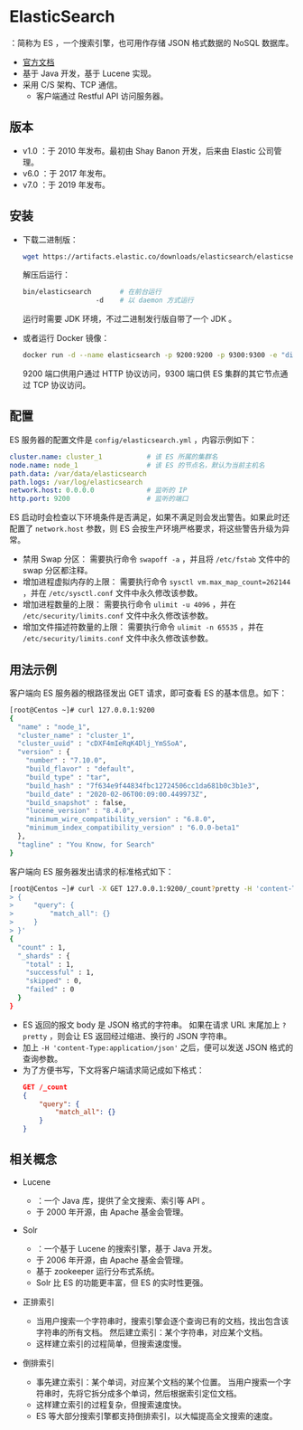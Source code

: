 # ElasticSearch

：简称为 ES ，一个搜索引擎，也可用作存储 JSON 格式数据的 NoSQL 数据库。
- [官方文档](https://www.elastic.co/guide/en/elasticsearch/reference/7.6/index.html)
- 基于 Java 开发，基于 Lucene 实现。
- 采用 C/S 架构、TCP 通信。
  - 客户端通过 Restful API 访问服务器。

## 版本

- v1.0 ：于 2010 年发布。最初由 Shay Banon 开发，后来由 Elastic 公司管理。
- v6.0 ：于 2017 年发布。
- v7.0 ：于 2019 年发布。

## 安装

- 下载二进制版：
  ```sh
  wget https://artifacts.elastic.co/downloads/elasticsearch/elasticsearch-7.10.0-linux-x86_64.tar.gz
  ```
  解压后运行：
  ```sh
  bin/elasticsearch       # 在前台运行
                    -d    # 以 daemon 方式运行
  ```
  运行时需要 JDK 环境，不过二进制发行版自带了一个 JDK 。

- 或者运行 Docker 镜像：
  ```sh
  docker run -d --name elasticsearch -p 9200:9200 -p 9300:9300 -e "discovery.type=single-node" elasticsearch:7.10.0
  ```
  9200 端口供用户通过 HTTP 协议访问，9300 端口供 ES 集群的其它节点通过 TCP 协议访问。

## 配置

ES 服务器的配置文件是 `config/elasticsearch.yml` ，内容示例如下：
```yml
cluster.name: cluster_1           # 该 ES 所属的集群名
node.name: node_1                 # 该 ES 的节点名，默认为当前主机名
path.data: /var/data/elasticsearch
path.logs: /var/log/elasticsearch
network.host: 0.0.0.0             # 监听的 IP
http.port: 9200                   # 监听的端口
```

ES 启动时会检查以下环境条件是否满足，如果不满足则会发出警告。如果此时还配置了 `network.host` 参数，则 ES 会按生产环境严格要求，将这些警告升级为异常。
- 禁用 Swap 分区：
  需要执行命令 `swapoff -a` ，并且将 `/etc/fstab` 文件中的 swap 分区都注释。
- 增加进程虚拟内存的上限：
  需要执行命令 `sysctl vm.max_map_count=262144` ，并在 `/etc/sysctl.conf` 文件中永久修改该参数。
- 增加进程数量的上限：
  需要执行命令 `ulimit -u 4096` ，并在 `/etc/security/limits.conf` 文件中永久修改该参数。
- 增加文件描述符数量的上限：
  需要执行命令 `ulimit -n 65535` ，并在 `/etc/security/limits.conf` 文件中永久修改该参数。


## 用法示例

客户端向 ES 服务器的根路径发出 GET 请求，即可查看 ES 的基本信息。如下：
```sh
[root@Centos ~]# curl 127.0.0.1:9200
{
  "name" : "node_1",
  "cluster_name" : "cluster_1",
  "cluster_uuid" : "cDXF4mIeRqK4Dlj_YmSSoA",
  "version" : {
    "number" : "7.10.0",
    "build_flavor" : "default",
    "build_type" : "tar",
    "build_hash" : "7f634e9f44834fbc12724506cc1da681b0c3b1e3",
    "build_date" : "2020-02-06T00:09:00.449973Z",
    "build_snapshot" : false,
    "lucene_version" : "8.4.0",
    "minimum_wire_compatibility_version" : "6.8.0",
    "minimum_index_compatibility_version" : "6.0.0-beta1"
  },
  "tagline" : "You Know, for Search"
}
```

客户端向 ES 服务器发出请求的标准格式如下：
```sh
[root@Centos ~]# curl -X GET 127.0.0.1:9200/_count?pretty -H 'content-Type:application/json' -d '
> {
>     "query": {
>         "match_all": {}
>     }
> }'
{
  "count" : 1,
  "_shards" : {
    "total" : 1,
    "successful" : 1,
    "skipped" : 0,
    "failed" : 0
  }
}
```
- ES 返回的报文 body 是 JSON 格式的字符串。
  如果在请求 URL 末尾加上 `?pretty` ，则会让 ES 返回经过缩进、换行的 JSON 字符串。
- 加上 `-H 'content-Type:application/json'` 之后，便可以发送 JSON 格式的查询参数。
- 为了方便书写，下文将客户端请求简记成如下格式：
  ```json
  GET /_count
  {
      "query": {
          "match_all": {}
      }
  }
  ```

## 相关概念

- Lucene
  - ：一个 Java 库，提供了全文搜索、索引等 API 。
  - 于 2000 年开源，由 Apache 基金会管理。
- Solr
  - ：一个基于 Lucene 的搜索引擎，基于 Java 开发。
  - 于 2006 年开源，由 Apache 基金会管理。
  - 基于 zookeeper 运行分布式系统。
  - Solr 比 ES 的功能更丰富，但 ES 的实时性更强。

- 正排索引
  - 当用户搜索一个字符串时，搜索引擎会逐个查询已有的文档，找出包含该字符串的所有文档。
    然后建立索引：某个字符串，对应某个文档。
  - 这样建立索引的过程简单，但搜索速度慢。

- 倒排索引
  - 事先建立索引：某个单词，对应某个文档的某个位置。
    当用户搜索一个字符串时，先将它拆分成多个单词，然后根据索引定位文档。
  - 这样建立索引的过程复杂，但搜索速度快。
  - ES 等大部分搜索引擎都支持倒排索引，以大幅提高全文搜索的速度。

